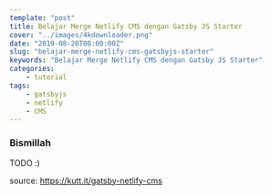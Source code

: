 ```yaml
---
template: "post"
title: Belajar Merge Netlify CMS dengan Gatsby JS Starter
cover: "../images/4kdownloader.png"
date: "2019-08-20T08:00:00Z"
slug: "belajar-merge-netlify-cms-gatsbyjs-starter"
keywords: "Belajar Merge Netlify CMS dengan Gatsby JS Starter"
categories: 
    - tutorial
tags:
    - gatsbyjs
    - netlify
    - CMS
---
```


### Bismillah

TODO :)

source: https://kutt.it/gatsby-netlify-cms
